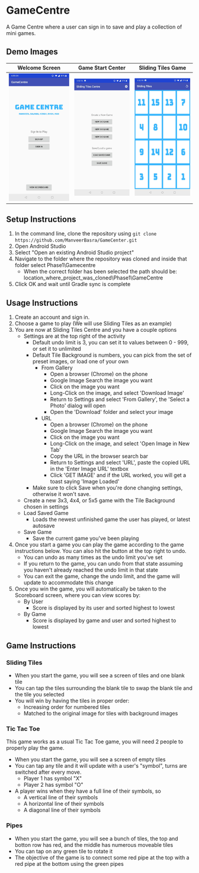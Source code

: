 # GameCentre

A Game Centre where a user can sign in to save and play a collection of mini games.

## Demo Images

Welcome Screen                        |  Game Start Center                  | Sliding Tiles Game
:------------------------------------:|:-----------------------------------:|:-----------------------------------:
![](/demo_images/welcome_screen.jpg)  |  ![](/demo_images/start_centre.jpg) | ![](/demo_images/sliding_tiles.jpg)

## Setup Instructions

1. In the command line, clone the repository using `git clone https://github.com/ManveerBasra/GameCenter.git`
2. Open Android Studio
3. Select "Open an existing Android Studio project"
4. Navigate to the folder where the repository was cloned and inside that folder select Phase1\Gamecentre
    - When the correct folder has been selected the path should be: location_where_project_was_cloned\Phase1\GameCentre
5. Click OK and wait until Gradle sync is complete

## Usage Instructions

1. Create an account and sign in.
2. Choose a game to play (We will use Sliding Tiles as an example)
3. You are now at Sliding Tiles Centre and you have a couple options
   + Settings are at the top right of the activity
       + Default undo limit is 3, you can set it to values between 0 - 999, or set it to unlimited
       + Default Tile Background is numbers, you can pick from the set of preset images, or load one of 
       your own
         + From Gallery
            + Open a browser (Chrome) on the phone
            + Google Image Search the image you want
            + Click on the image you want
            + Long-Click on the image, and select 'Download Image'
            + Return to Settings and select 'From Gallery', the 'Select a Photo' dialog will open
            + Open the 'Download' folder and select your image
         + URL
            + Open a browser (Chrome) on the phone
            + Google Image Search the image you want
            + Click on the image you want
            + Long-Click on the image, and select 'Open Image in New Tab'
            + Copy the URL in the browser search bar
            + Return to Settings and select 'URL', paste the copied URL in the 'Enter Image URL' textbox
            + Click 'GET IMAGE' and if the URL worked, you will get a toast saying 'Image Loaded'
       + Make sure to click Save when you're done changing settings, otherwise it won't save.
   + Create a new 3x3, 4x4, or 5x5 game with the Tile Background chosen in settings
   + Load Saved Game
       + Loads the newest unfinished game the user has played, or latest autosave
   + Save Game
       + Save the current game you've been playing
4. Once you start a game you can play the game according to the game instructions below. You can also 
hit the button at the top right to undo.
   + You can undo as many times as the undo limit you've set
   + If you return to the game, you can undo from that state assuming you haven't already reached the
   undo limit in that state
   + You can exit the game, change the undo limit, and the game will update to accommodate this change
5. Once you win the game, you will automatically be taken to the Scoreboard screen, where you can view scores by:
   + By User
       + Score is displayed by its user and sorted highest to lowest
   + By Game
       + Score is displayed by game and user and sorted highest to lowest
   
## Game Instructions

### Sliding Tiles

+ When you start the game, you will see a screen of tiles and one blank tile
+ You can tap the tiles surrounding the blank tile to swap the blank tile and the tile
you selected
+ You will win by having the tiles in proper order:
  + Increasing order for numbered tiles
  + Matched to the original image for tiles with background images
 
### Tic Tac Toe

This game works as a usual Tic Tac Toe game, you will need 2 people to properly play the game.

+ When you start the game, you will see a screen of empty tiles
+ You can tap any tile and it will update with a user's "symbol", turns are switched after every move.
  + Player 1 has symbol "X"
  + Player 2 has symbol "O"
+ A player wins when they have a full line of their symbols, so
  + A vertical line of their symbols
  + A horizontal line of their symbols
  + A diagonal line of their symbols

### Pipes

+ When you start the game, you will see a bunch of tiles, the top and botton row has red, and the middle has numerous moveable tiles
+ You can tap on any green tile to rotate it
+ The objective of the game is to connect some red pipe at the top with a red pipe at the bottom using the green pipes
